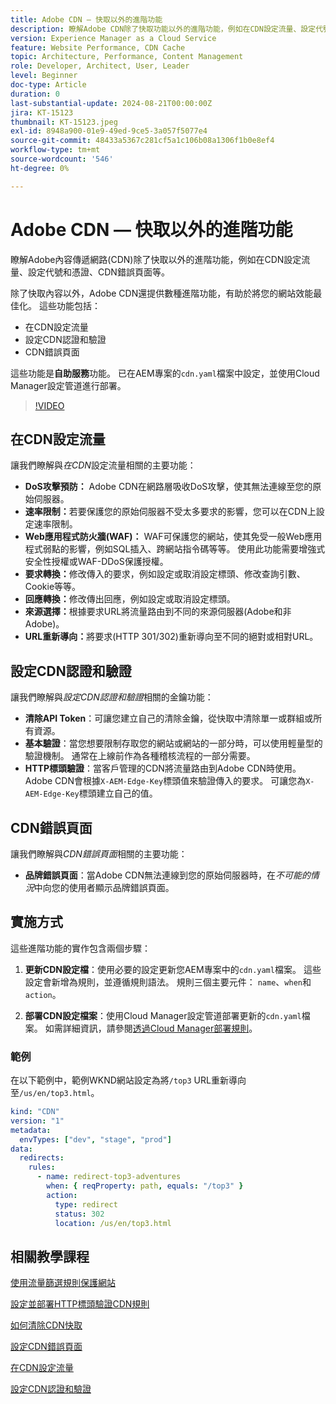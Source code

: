 ```yaml
---
title: Adobe CDN — 快取以外的進階功能
description: 瞭解Adobe CDN除了快取功能以外的進階功能，例如在CDN設定流量、設定代號和憑證、CDN錯誤頁面等。
version: Experience Manager as a Cloud Service
feature: Website Performance, CDN Cache
topic: Architecture, Performance, Content Management
role: Developer, Architect, User, Leader
level: Beginner
doc-type: Article
duration: 0
last-substantial-update: 2024-08-21T00:00:00Z
jira: KT-15123
thumbnail: KT-15123.jpeg
exl-id: 8948a900-01e9-49ed-9ce5-3a057f5077e4
source-git-commit: 48433a5367c281cf5a1c106b08a1306f1b0e8ef4
workflow-type: tm+mt
source-wordcount: '546'
ht-degree: 0%

---
```


# Adobe CDN — 快取以外的進階功能

瞭解Adobe內容傳遞網路(CDN)除了快取以外的進階功能，例如在CDN設定流量、設定代號和憑證、CDN錯誤頁面等。

除了快取內容以外，Adobe CDN還提供數種進階功能，有助於將您的網站效能最佳化。 這些功能包括：

- 在CDN設定流量
- 設定CDN認證和驗證
- CDN錯誤頁面

這些功能是&#x200B;**自助服務**&#x200B;功能。 已在AEM專案的`cdn.yaml`檔案中設定，並使用Cloud Manager設定管道進行部署。

>[!VIDEO](https://video.tv.adobe.com/v/3433104?quality=12&learn=on)

## 在CDN設定流量

讓我們瞭解與&#x200B;_在CDN_&#x200B;設定流量相關的主要功能：

- **DoS攻擊預防：** Adobe CDN在網路層吸收DoS攻擊，使其無法連線至您的原始伺服器。
- **速率限制：**&#x200B;若要保護您的原始伺服器不受太多要求的影響，您可以在CDN上設定速率限制。
- **Web應用程式防火牆(WAF)：** WAF可保護您的網站，使其免受一般Web應用程式弱點的影響，例如SQL插入、跨網站指令碼等等。 使用此功能需要增強式安全性授權或WAF-DDoS保護授權。
- **要求轉換：**&#x200B;修改傳入的要求，例如設定或取消設定標頭、修改查詢引數、Cookie等等。
- **回應轉換：**&#x200B;修改傳出回應，例如設定或取消設定標頭。
- **來源選擇：**&#x200B;根據要求URL將流量路由到不同的來源伺服器(Adobe和非Adobe)。
- **URL重新導向：**&#x200B;將要求(HTTP 301/302)重新導向至不同的絕對或相對URL。

## 設定CDN認證和驗證

讓我們瞭解與&#x200B;_設定CDN認證和驗證_&#x200B;相關的金鑰功能：

- **清除API Token**：可讓您建立自己的清除金鑰，從快取中清除單一或群組或所有資源。
- **基本驗證**：當您想要限制存取您的網站或網站的一部分時，可以使用輕量型的驗證機制。 通常在上線前作為各種稽核流程的一部分需要。
- **HTTP標頭驗證**：當客戶管理的CDN將流量路由到Adobe CDN時使用。 Adobe CDN會根據`X-AEM-Edge-Key`標頭值來驗證傳入的要求。 可讓您為`X-AEM-Edge-Key`標頭建立自己的值。

## CDN錯誤頁面

讓我們瞭解與&#x200B;_CDN錯誤頁面_&#x200B;相關的主要功能：

- **品牌錯誤頁面**：當Adobe CDN無法連線到您的原始伺服器時，在&#x200B;_不可能的情況_&#x200B;中向您的使用者顯示品牌錯誤頁面。

## 實施方式

這些進階功能的實作包含兩個步驟：

1. **更新CDN設定檔**：使用必要的設定更新您AEM專案中的`cdn.yaml`檔案。 這些設定會新增為規則，並遵循規則語法。 規則三個主要元件： `name`、`when`和`action`。

2. **部署CDN設定檔案**：使用Cloud Manager設定管道部署更新的`cdn.yaml`檔案。 如需詳細資訊，請參閱[透過Cloud Manager部署規則](https://experienceleague.adobe.com/en/docs/experience-manager-learn/cloud-service/security/traffic-filter-and-waf-rules/how-to-setup#deploy-rules-through-cloud-manager)。

### 範例

在以下範例中，範例WKND網站設定為將`/top3` URL重新導向至`/us/en/top3.html`。

```yaml
kind: "CDN"
version: "1"
metadata:
  envTypes: ["dev", "stage", "prod"]
data:
  redirects:
    rules:
      - name: redirect-top3-adventures
        when: { reqProperty: path, equals: "/top3" }
        action:
          type: redirect
          status: 302
          location: /us/en/top3.html
```

## 相關教學課程

[使用流量篩選規則保護網站](https://experienceleague.adobe.com/zh-hant/docs/experience-manager-learn/cloud-service/security/traffic-filter-and-waf-rules/overview)

[設定並部署HTTP標頭驗證CDN規則](https://experienceleague.adobe.com/en/docs/experience-manager-learn/cloud-service/content-delivery/custom-domain-names-with-customer-managed-cdn#configure-and-deploy-http-header-validation-cdn-rule)

[如何清除CDN快取](https://experienceleague.adobe.com/en/docs/experience-manager-learn/cloud-service/caching/how-to/purge-cache)

[設定CDN錯誤頁面](https://experienceleague.adobe.com/en/docs/experience-manager-learn/cloud-service/content-delivery/custom-error-pages#cdn-error-pages)

[在CDN設定流量](https://experienceleague.adobe.com/en/docs/experience-manager-cloud-service/content/implementing/content-delivery/cdn-configuring-traffic#client-side-redirectors)

[設定CDN認證和驗證](https://experienceleague.adobe.com/en/docs/experience-manager-cloud-service/content/implementing/content-delivery/cdn-credentials-authentication)

